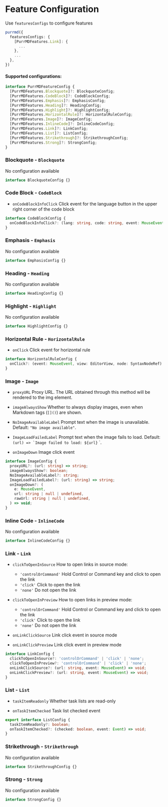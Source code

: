 # Feature Configuration

Use `featuresConfigs` to configure features

```ts
purrmd({
  featuresConfigs: {
    [PurrMDFeatures.Link]: {
      ...
    },
    ...
  },
})
```

#### Supported configurations:

```ts
interface PurrMDFeatureConfig {
  [PurrMDFeatures.Blockquote]?: BlockquoteConfig;
  [PurrMDFeatures.CodeBlock]?: CodeBlockConfig;
  [PurrMDFeatures.Emphasis]?: EmphasisConfig;
  [PurrMDFeatures.Heading]?: HeadingConfig;
  [PurrMDFeatures.Highlight]?: HighlightConfig;
  [PurrMDFeatures.HorizontalRule]?: HorizontalRuleConfig;
  [PurrMDFeatures.Image]?: ImageConfig;
  [PurrMDFeatures.InlineCode]?: InlineCodeConfig;
  [PurrMDFeatures.Link]?: LinkConfig;
  [PurrMDFeatures.List]?: ListConfig;
  [PurrMDFeatures.Strikethrough]?: StrikethroughConfig;
  [PurrMDFeatures.Strong]?: StrongConfig;
}
```

### Blockquote - `Blockquote`

No configuration available

```ts
interface BlockquoteConfig {}
```

### Code Block - `CodeBlock`

- `onCodeBlockInfoClick` Click event for the language button in the upper right corner of the code block

```ts
interface CodeBlockConfig {
  onCodeBlockInfoClick?: (lang: string, code: string, event: MouseEvent) => void;
}
```

### Emphasis - `Emphasis`

No configuration available

```ts
interface EmphasisConfig {}
```

### Heading - `Heading`

No configuration available

```ts
interface HeadingConfig {}
```

### Highlight - `Highlight`

No configuration available

```ts
interface HighlightConfig {}
```

### Horizontal Rule - `HorizontalRule`

- `onClick` Click event for horizontal rule

```ts
interface HorizontalRuleConfig {
  onClick?: (event: MouseEvent, view: EditorView, node: SyntaxNodeRef) => void;
}
```

### Image - `Image`

- `proxyURL` Proxy URL. The URL obtained through this method will be rendered to the img element.

- `imageAlwaysShow` Whether to always display images, even when Markdown tags (`[]()`) are shown.

- `NoImageAvailableLabel` Prompt text when the image is unavailable. Default: `"No image available"`.

- `ImageLoadFailedLabel` Prompt text when the image fails to load. Default: ``(url) => `Image failed to load: ${url}`` `.

- `onImageDown` Image click event

```ts
interface ImageConfig {
  proxyURL?: (url: string) => string;
  imageAlwaysShow?: boolean;
  NoImageAvailableLabel?: string;
  ImageLoadFailedLabel?: (url: string) => string;
  onImageDown?: (
    e: MouseEvent,
    url: string | null | undefined,
    rawUrl: string | null | undefined,
  ) => void;
}
```

### Inline Code - `InlineCode`

No configuration available

```ts
interface InlineCodeConfig {}
```

### Link - `Link`

- `clickToOpenInSource` How to open links in source mode:
  - `'controlOrCommand'` Hold Control or Command key and click to open the link
  - `'click'` Click to open the link
  - `'none'` Do not open the link

- `clickToOpenInPreview` How to open links in preview mode:
  - `'controlOrCommand'` Hold Control or Command key and click to open the link
  - `'click'` Click to open the link
  - `'none'` Do not open the link

- `onLinkClickSource` Link click event in source mode

- `onLinkClickPreview` Link click event in preview mode

```ts
interface LinkConfig {
  clickToOpenInSource?: 'controlOrCommand' | 'click' | 'none';
  clickToOpenInPreview?: 'controlOrCommand' | 'click' | 'none';
  onLinkClickSource?: (url: string, event: MouseEvent) => void;
  onLinkClickPreview?: (url: string, event: MouseEvent) => void;
}
```

### List - `List`

- `taskItemReadonly` Whether task lists are read-only

- `onTaskItemChecked` Task list checked event

```ts
export interface ListConfig {
  taskItemReadonly?: boolean;
  onTaskItemChecked?: (checked: boolean, event: Event) => void;
}
```

### Strikethrough - `Strikethrough`

No configuration available

```ts
interface StrikethroughConfig {}
```

### Strong - `Strong`

No configuration available

```ts
interface StrongConfig {}
```

